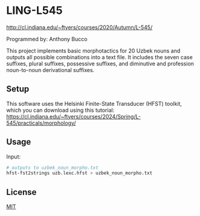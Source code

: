 # LING-L545

http://cl.indiana.edu/~ftyers/courses/2020/Autumn/L-545/

Programmed by: Anthony Bucco

This project implements basic morphotactics for 20 Uzbek nouns and outputs all possible combinations into a text file. It includes the seven case suffixes, plural suffixes, possessive suffixes, and diminutive and profession noun-to-noun derivational suffixes. 

## Setup

This software uses the Helsinki Finite-State Transducer (HFST) toolkit, which you can download using this tutorial:
https://cl.indiana.edu/~ftyers/courses/2024/Spring/L-545/practicals/morphology/

## Usage

Input:

```bash
# outputs to uzbek_noun_morpho.txt
hfst-fst2strings uzb.lexc.hfst > uzbek_noun_morpho.txt
```

## License

[MIT](https://choosealicense.com/licenses/mit/)